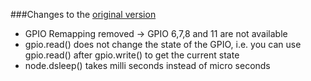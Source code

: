 ###Changes to the [original version](https://github.com/nodemcu/nodemcu-firmware)
- GPIO Remapping removed -> GPIO 6,7,8 and 11 are not available
- gpio.read() does not change the state of the GPIO, i.e. you can use gpio.read() after gpio.write() to get the current state
- node.dsleep() takes milli seconds instead of micro seconds
